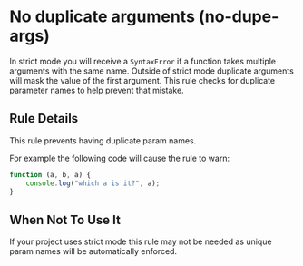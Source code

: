 # No duplicate arguments (no-dupe-args)

In strict mode you will receive a `SyntaxError` if a function takes multiple arguments with the same name.
Outside of strict mode duplicate arguments will mask the value of the first argument. This rule checks for duplicate
parameter names to help prevent that mistake.

## Rule Details

This rule prevents having duplicate param names.

For example the following code will cause the rule to warn:

```js
function (a, b, a) {
    console.log("which a is it?", a);
}
```


## When Not To Use It

If your project uses strict mode this rule may not be needed as unique param names will be automatically enforced.
